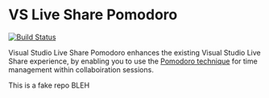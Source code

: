 # VS Live Share Pomodoro

[![Build Status](https://dev.azure.com/vsls-contrib/vsls-contrib/_apis/build/status/vsls-contrib.pomodoro?branchName=master)](https://dev.azure.com/vsls-contrib/vsls-contrib/_build/latest?definitionId=3&branchName=master)

Visual Studio Live Share Pomodoro enhances the existing Visual Studio Live Share experience, by enabling you to use the [Pomodoro technique](https://francescocirillo.com/pages/pomodoro-technique) for time management within collaboiration sessions.


This is a fake repo
BLEH